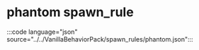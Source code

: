 # phantom spawn_rule

:::code language="json" source="../../VanillaBehaviorPack/spawn_rules/phantom.json":::